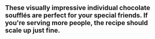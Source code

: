 
## These visually impressive individual chocolate soufflés are perfect for your special friends. If you're serving more people, the recipe should scale up just fine.